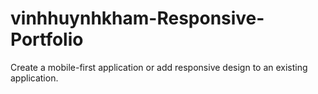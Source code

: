 # vinhhuynhkham-Responsive-Portfolio
Create a mobile-first application or add responsive design to an existing application. 
